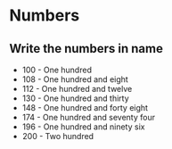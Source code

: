# Numbers

## Write the numbers in name

* 100	- One hundred
* 108	- One hundred and eight
* 112	- One hundred and twelve
* 130	- One hundred and thirty
* 148	- One hundred and forty eight
* 174	- One hundred and seventy four
* 196	- One hundred and ninety six
* 200	- Two hundred
